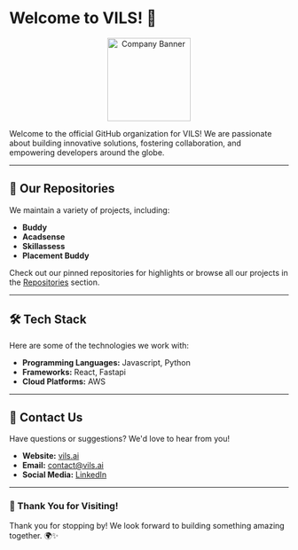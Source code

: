# Welcome to VILS! 🚀



<p align="center" >
  <img src="https://vils.ai/static/media/Logo.872fdcf47c60372e9d9b8732bb3637a2.svg" alt="Company Banner"  width="150">
</p>

Welcome to the official GitHub organization for VILS! We are passionate about building innovative solutions, fostering collaboration, and empowering developers around the globe.

---

## 📂 Our Repositories

We maintain a variety of projects, including:

- **Buddy**
- **Acadsense**
- **Skillassess**
- **Placement Buddy**

Check out our pinned repositories for highlights or browse all our projects in the [Repositories](https://github.com/orgs/vils-ait/repositories) section.

---

## 🛠️ Tech Stack

Here are some of the technologies we work with:

- **Programming Languages:**  Javascript, Python
- **Frameworks:**  React, Fastapi
- **Cloud Platforms:** AWS

---

## 📢 Contact Us

Have questions or suggestions? We'd love to hear from you!

- **Website:** [vils.ai](https://vils.ai/)
- **Email:** contact@vils.ai
- **Social Media:** [LinkedIn](https://in.linkedin.com/company/vils-ait)

---

### 🎉 Thank You for Visiting!

Thank you for stopping by! We look forward to building something amazing together. 🌍✨

